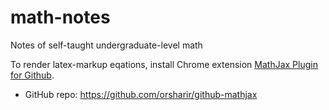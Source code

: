 # math-notes
Notes of self-taught undergraduate-level math

To render latex-markup eqations, install Chrome extension [MathJax Plugin for Github](https://chrome.google.com/webstore/detail/mathjax-plugin-for-github/ioemnmodlmafdkllaclgeombjnmnbima).
 * GitHub repo: https://github.com/orsharir/github-mathjax
 
